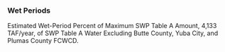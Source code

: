 ### Wet Periods

Estimated Wet-Period Percent of Maximum SWP Table A Amount, 4,133 TAF/year, of SWP Table A Water Excluding Butte County, Yuba City, and Plumas County FCWCD.
